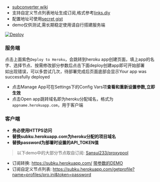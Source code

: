 * [subconverter wiki](https://github.com/tindy2013/subconverter)  
* 支持自定义节点列表地址生成订阅,格式参考[links.diy](/etc/links.diy)  
* 配置地址可使用[secret gist](https://gist.github.com/)  
* demo仅供测试,需长期稳定使用请自行搭建服务端  
  
[![Deploy](https://www.herokucdn.com/deploy/button.png)](https://dashboard.heroku.com/new?template=https://github.com/mixool/subconverterku)  
  
### 服务端
点击上面紫色`Deploy to Heroku`，会跳转到heroku app创建页面，填上app的名字、选择节点、按需修改部分参数后点击下面deploy创建app即可开始部署  
如出现错误，可以多尝试几次，待部署完成后页面底部会显示Your app was successfully deployed  
  * 点击Manage App可在Settings下的Config Vars项**查看和重新设置参数,立即生效**  
  * 点击Open app跳转域名即为heroku分配域名，格式为`appname.herokuapp.com`，用于客户端  
  
### 客户端
* **务必使用HTTPS访问**  
* **替换subku.herokuapp.com为heroku分配的项目域名**  
* **替换password为部署时设置的API_TOKEN值**  
> 以下demo中的大部分节点取自订阅: [Sansui233/proxypool](https://github.com/Sansui233/proxypool)  
* 订阅转换: https://subku.herokuapp.com/ [带参数的DEMO](https://subku.herokuapp.com/sub?target=clash&url=https%3a%2f%2fproxypoolss.tk%2fclash%2fproxies%3fc%3dJP%2cTW%26speed%3d15%26type%3dss)
* 订阅自定义节点列表: https://subku.herokuapp.com/getprofile?name=profiles/pro.ini&token=password  

